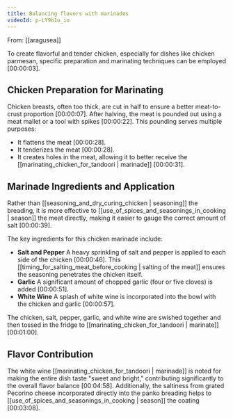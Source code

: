 ```yaml
---
title: Balancing flavors with marinades
videoId: p-LY9b1u_io
---
```


From: [[aragusea]] <br/> 

To create flavorful and tender chicken, especially for dishes like chicken parmesan, specific preparation and marinating techniques can be employed <a class="yt-timestamp" data-t="00:00:03">[00:00:03]</a>.

## Chicken Preparation for Marinating

Chicken breasts, often too thick, are cut in half to ensure a better meat-to-crust proportion <a class="yt-timestamp" data-t="00:00:07">[00:00:07]</a>. After halving, the meat is pounded out using a meat mallet or a tool with spikes <a class="yt-timestamp" data-t="00:00:22">[00:00:22]</a>. This pounding serves multiple purposes:
*   It flattens the meat <a class="yt-timestamp" data-t="00:00:28">[00:00:28]</a>.
*   It tenderizes the meat <a class="yt-timestamp" data-t="00:00:28">[00:00:28]</a>.
*   It creates holes in the meat, allowing it to better receive the [[marinating_chicken_for_tandoori | marinade]] <a class="yt-timestamp" data-t="00:00:31">[00:00:31]</a>.

## Marinade Ingredients and Application

Rather than [[seasoning_and_dry_curing_chicken | seasoning]] the breading, it is more effective to [[use_of_spices_and_seasonings_in_cooking | season]] the meat directly, making it easier to gauge the correct amount of salt <a class="yt-timestamp" data-t="00:00:39">[00:00:39]</a>.

The key ingredients for this chicken marinade include:
*   **Salt and Pepper** A heavy sprinkling of salt and pepper is applied to each side of the chicken <a class="yt-timestamp" data-t="00:00:46">[00:00:46]</a>. This [[timing_for_salting_meat_before_cooking | salting of the meat]] ensures the seasoning penetrates the chicken itself.
*   **Garlic** A significant amount of chopped garlic (four or five cloves) is added <a class="yt-timestamp" data-t="00:00:51">[00:00:51]</a>.
*   **White Wine** A splash of white wine is incorporated into the bowl with the chicken and garlic <a class="yt-timestamp" data-t="00:00:57">[00:00:57]</a>.

The chicken, salt, pepper, garlic, and white wine are swished together and then tossed in the fridge to [[marinating_chicken_for_tandoori | marinate]] <a class="yt-timestamp" data-t="00:01:00">[00:01:00]</a>.

## Flavor Contribution

The white wine [[marinating_chicken_for_tandoori | marinade]] is noted for making the entire dish taste "sweet and bright," contributing significantly to the overall flavor balance <a class="yt-timestamp" data-t="00:04:58">[00:04:58]</a>. Additionally, the saltiness from grated Pecorino cheese incorporated directly into the panko breading helps to [[use_of_spices_and_seasonings_in_cooking | season]] the coating <a class="yt-timestamp" data-t="00:03:08">[00:03:08]</a>.